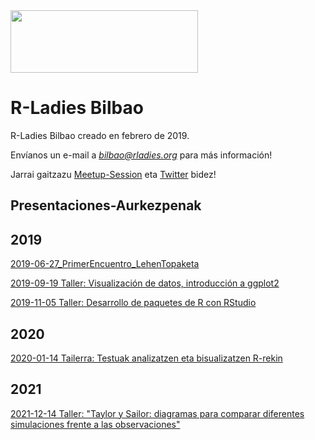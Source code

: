 <img src="https://github.com/rladies/branding-materials/blob/main/logo/R-LadiesGlobal_RBG_online_LogoWithText_Horizontal.png" data-canonical-src="https://github.com/rladies/branding-materials/blob/main/logo/R-LadiesGlobal_RBG_online_LogoWithText_Horizontal.png" width="300" height="100" />
 
  # R-Ladies Bilbao
 
  R-Ladies Bilbao creado en febrero de 2019.
  
  Envíanos un e-mail a *bilbao@rladies.org* para más información!
  
  Jarrai gaitzazu [Meetup-Session](https://www.meetup.com/es-ES/rladies-bilbao/) eta [Twitter](https://twitter.com/RLadiesBIO) bidez!
  
  ## Presentaciones-Aurkezpenak
  
  ## 2019
   
   [2019-06-27_PrimerEncuentro_LehenTopaketa](https://github.com/RLadiesBIO/Presentaciones-Aurkezpenak/tree/master/2019-06-27_PrimerEncuentro_LehenTopaketa)


[2019-09-19 Taller: Visualización de datos, introducción a ggplot2](https://github.com/RLadiesBIO/Presentaciones-Aurkezpenak/tree/master/2019-09-19_2Taller)

[2019-11-05 Taller: Desarrollo de paquetes de R con RStudio](https://github.com/RLadiesBIO/Presentaciones-Aurkezpenak/tree/master/2019-11-05_3Taller)

## 2020

[2020-01-14 Tailerra: Testuak analizatzen eta bisualizatzen R-rekin](https://github.com/RLadiesBIO/Taller4_Testuak_analizatzen)

## 2021

[2021-12-14 Taller: "Taylor y Sailor: diagramas para comparar diferentes simulaciones frente a las observaciones"]()
